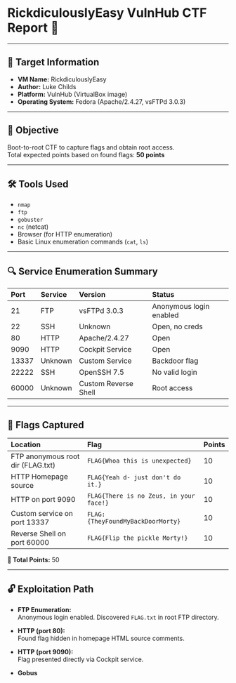 # RickdiculouslyEasy VulnHub CTF Report 📜

---

## 📌 Target Information

- **VM Name:** RickdiculouslyEasy  
- **Author:** Luke Childs  
- **Platform:** VulnHub (VirtualBox image)  
- **Operating System:** Fedora (Apache/2.4.27, vsFTPd 3.0.3)

---

## 🎯 Objective

Boot-to-root CTF to capture flags and obtain root access.  
Total expected points based on found flags: **50 points**

---

## 🛠️ Tools Used

- `nmap`
- `ftp`
- `gobuster`
- `nc` (netcat)
- Browser (for HTTP enumeration)
- Basic Linux enumeration commands (`cat`, `ls`)

---

## 🔍 Service Enumeration Summary

| Port  | Service  | Version         | Status                  |
|:------|:----------|:----------------|:------------------------|
| 21    | FTP      | vsFTPd 3.0.3     | Anonymous login enabled  |
| 22    | SSH      | Unknown          | Open, no creds            |
| 80    | HTTP     | Apache/2.4.27    | Open                     |
| 9090  | HTTP     | Cockpit Service  | Open                     |
| 13337 | Unknown  | Custom Service   | Backdoor flag             |
| 22222 | SSH      | OpenSSH 7.5      | No valid login            |
| 60000 | Unknown  | Custom Reverse Shell | Root access           |

---

## 📜 Flags Captured

| Location                        | Flag                                           | Points |
|:--------------------------------|:------------------------------------------------|:--------|
| FTP anonymous root dir (FLAG.txt) | `FLAG{Whoa this is unexpected}`                  | 10     |
| HTTP Homepage source            | `FLAG{Yeah d- just don't do it.}`                 | 10     |
| HTTP on port 9090               | `FLAG{There is no Zeus, in your face!}`          | 10     |
| Custom service on port 13337    | `FLAG:{TheyFoundMyBackDoorMorty}`                | 10     |
| Reverse Shell on port 60000     | `FLAG{Flip the pickle Morty!}`                   | 10     |

**🎉 Total Points:** 50  

---

## 🔓 Exploitation Path

- **FTP Enumeration:**  
  Anonymous login enabled. Discovered `FLAG.txt` in root FTP directory.

- **HTTP (port 80):**  
  Found flag hidden in homepage HTML source comments.

- **HTTP (port 9090):**  
  Flag presented directly via Cockpit service.

- **Gobus**
